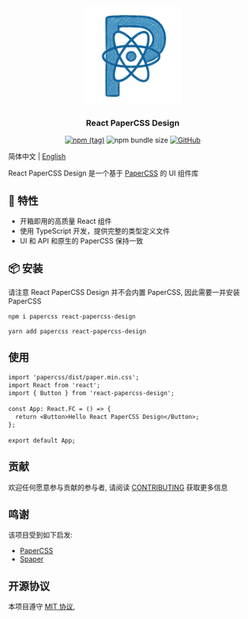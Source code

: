 <p align="center">
  <a href="https://hacker0limbo.github.io/react-papercss-design" target="_blank">
    <img alt="React PaperCSS Design Logo" width="200" src="./public/favicon.png" />
  </a>

  <h3 align="center">React PaperCSS Design</h3>

  <div align="center">

[![npm (tag)](https://img.shields.io/npm/v/react-papercss-design)](https://www.npmjs.com/package/react-papercss-design) ![npm bundle size](https://img.shields.io/bundlephobia/minzip/react-papercss-design) [![GitHub](https://img.shields.io/github/license/hacker0limbo/react-papercss-design)](https://github.com/hacker0limbo/react-papercss-design/blob/master/LICENSE)

  </div>

</p>

简体中文 | [English](./README.md)

React PaperCSS Design 是一个基于 [PaperCSS](https://getpapercss.com) 的 UI 组件库

## 🎉 特性

- 开箱即用的高质量 React 组件
- 使用 TypeScript 开发，提供完整的类型定义文件
- UI 和 API 和原生的 PaperCSS 保持一致

## 📦 安装

请注意 React PaperCSS Design 并不会内置 PaperCSS, 因此需要一并安装 PaperCSS

```shell
npm i papercss react-papercss-design
```

```shell
yarn add papercss react-papercss-design
```

## 使用

```tsx
import 'papercss/dist/paper.min.css';
import React from 'react';
import { Button } from 'react-papercss-design';

const App: React.FC = () => {
  return <Button>Hello React PaperCSS Design</Button>;
};

export default App;
```

## 贡献

欢迎任何愿意参与贡献的参与者, 请阅读 [CONTRIBUTING](./CONTRIBUTING.md) 获取更多信息

## 鸣谢

该项目受到如下启发:

- [PaperCSS](https://getpapercss.com)
- [Spaper](https://oli8.github.io/spaper/)

## 开源协议

本项目遵守 [MIT 协议](./LICENSE),
